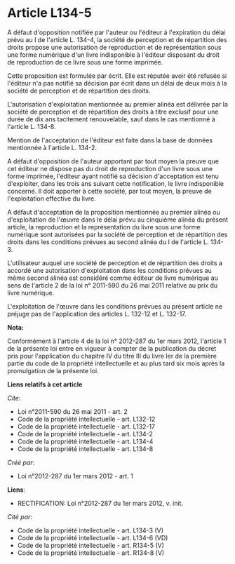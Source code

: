 # Article L134-5

A défaut d'opposition notifiée par l'auteur ou l'éditeur à l'expiration du délai prévu au I de l'article L. 134-4, la société
de perception et de répartition des droits propose une autorisation de reproduction et de représentation sous une forme
numérique d'un livre indisponible à l'éditeur disposant du droit de reproduction de ce livre sous une forme imprimée. 

Cette proposition est formulée par écrit. Elle est réputée avoir été refusée si l'éditeur n'a pas notifié sa décision par
écrit dans un délai de deux mois à la société de perception et de répartition des droits. 

L'autorisation d'exploitation mentionnée au premier alinéa est délivrée par la société de perception et de répartition des
droits à titre exclusif pour une durée de dix ans tacitement renouvelable, sauf dans le cas mentionné à l'article L. 134-8. 

Mention de l'acceptation de l'éditeur est faite dans la base de données mentionnée à l'article L. 134-2. 

A défaut d'opposition de l'auteur apportant par tout moyen la preuve que cet éditeur ne dispose pas du droit de reproduction
d'un livre sous une forme imprimée, l'éditeur ayant notifié sa décision d'acceptation est tenu d'exploiter, dans les trois
ans suivant cette notification, le livre indisponible concerné. Il doit apporter à cette société, par tout moyen, la preuve
de l'exploitation effective du livre. 

A défaut d'acceptation de la proposition mentionnée au premier alinéa ou d'exploitation de l'œuvre dans le délai prévu au
cinquième alinéa du présent article, la reproduction et la représentation du livre sous une forme numérique sont autorisées
par la société de perception et de répartition des droits dans les conditions prévues au second alinéa du I de l'article L.
134-3. 

L'utilisateur auquel une société de perception et de répartition des droits a accordé une autorisation d'exploitation dans
les conditions prévues au même second alinéa est considéré comme éditeur de livre numérique au sens de l'article 2 de la loi
n° 2011-590 du 26 mai 2011 relative au prix du livre numérique. 

L'exploitation de l'œuvre dans les conditions prévues au présent article ne préjuge pas de l'application des articles L.
132-12 et L. 132-17.

**Nota:**

Conformément à l'article 4 de la loi n° 2012-287 du 1er mars 2012, l'article 1 de la présente loi entre en vigueur à compter
de la publication du décret pris pour l'application du chapitre IV du titre III du livre Ier de la première partie du code de
la propriété intellectuelle et au plus tard six mois après la promulgation de la présente loi.

**Liens relatifs à cet article**

_Cite_:

  - Loi n°2011-590 du 26 mai 2011 - art. 2
  - Code de la propriété intellectuelle - art. L132-12
  - Code de la propriété intellectuelle - art. L132-17
  - Code de la propriété intellectuelle - art. L134-2
  - Code de la propriété intellectuelle - art. L134-4
  - Code de la propriété intellectuelle - art. L134-8

_Créé par_:

  - Loi n°2012-287 du 1er mars 2012 - art. 1

**Liens**:

  - RECTIFICATION: Loi n°2012-287 du 1er mars 2012, v. init.

_Cité par_:

  - Code de la propriété intellectuelle - art. L134-3 (V)
  - Code de la propriété intellectuelle - art. L134-6 (VD)
  - Code de la propriété intellectuelle - art. R134-5 (V)
  - Code de la propriété intellectuelle - art. R134-8 (V)
